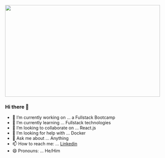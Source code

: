 
<!-- <img src="https://miro.medium.com/max/1400/0*eIhVp0KXrXSSHORN.gif"  width='100%' height='300' />  -->
<img src="https://miro.medium.com/max/1400/0*eIhVp0KXrXSSHORN.gif](https://res.cloudinary.com/dr8u3dssn/image/upload/v1653361755/mario_yj2v0o.gif"  width='100%' height='300' /> 







### Hi there 👋



- 🔭 I’m currently working on ... a Fullstack Bootcamp
- 🌱 I’m currently learning ... Fullstack technologies
- 👯 I’m looking to collaborate on ... React.js
- 🤔 I’m looking for help with ... Docker
- 💬 Ask me about ... Anything
- 📫 How to reach me: ... [Linkedin](https://www.linkedin.com/in/leomezamancilla/)
- 😄 Pronouns: ... He/Him


